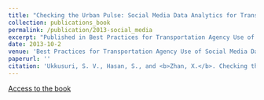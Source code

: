 ```yaml
---
title: "Checking the Urban Pulse: Social Media Data Analytics for Transportation Applications"
collection: publications_book
permalink: /publication/2013-social_media
excerpt: "Published in Best Practices for Transportation Agency Use of Social Media Data, 2014. "
date: 2013-10-2
venue: 'Best Practices for Transportation Agency Use of Social Media Data'
paperurl: ''
citation: 'Ukkusuri, S. V., Hasan, S., and <b>Zhan, X.</b>. Checking the Urban Pulse: Social Media Data Analytics for Transportation Applications. <i>Best Practices for Transportation Agency Use of Social Media Data</i>. Taylor and Francis/CRC Press, 2013.'
---
```


[Access to the book](https://www.taylorfrancis.com/books/9780429254246)
